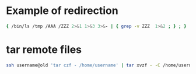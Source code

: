 
# Example of redirection
```bash
{ /bin/ls /tmp /AAA /ZZZ 2>&1 1>&3 3>&- | { grep -v ZZZ  1>&2 ; } ; }
```


# tar remote files
```bash
ssh username@old 'tar czf - /home/username' | tar xvzf - -C /home/username
```
